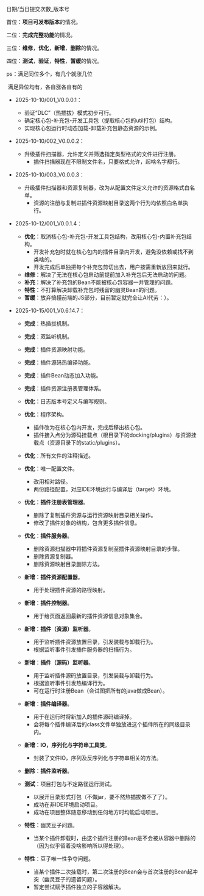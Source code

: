日期/当日提交次数_版本号



首位：**项目可发布版本**的情况。

二位：**完成完整功能**的情况。

三位：**维修**，**优化**，**新增**，**删除**的情况。

四位：**测试**，**验证**，**特性**，**暂缓**的情况。



ps：满足同位多个，有几个就涨几位

​	满足异位均有，各自涨各自有的



- 2025-10-10/001_V0.0.0.1：
  - 验证“DLC”（热插拔）模式初步可行。
  - 确定核心包-补充包-开发工具包（提取核心包的util打包）结构。
  - 实现核心包运行时动态加载-卸载补充包静态资源的示例。
- 2025-10-10/002_V0.0.0.2：
  - 升级插件扫描器，允许定义并筛选指定类型格式的文件进行注册。
    - 插件扫描器现在不限制文件名，只要格式允许，起啥名字都行。
- 2025-10-10/003_V0.0.0.3：
  - 升级插件扫描器和资源复制器，改为从配置文件定义允许的资源格式白名单。
    - 资源的注册与复制进插件资源映射目录这两个行为均依照白名单执行。
- 2025-10-12/001_V0.0.1.4：

  - **优化**：取消核心包-补充包-开发工具包结构，改用核心包-内置补充包结构。
    - 开发补充包时就在核心包内的插件目录内开发，避免没依赖或找不到类啥的。
    - 开发完成后单独把每个补充包剪切出去，用户按需重新放回来就行。
  - **维修**：解决了无法在核心包启动前提前加入补充包后无法启动的问题。
  - **补充**：解决了补充包的Bean不能被核心包容器一并管理的问题。
  - **特性**：不打算解决卸载补充包时残留的幽灵Bean的问题。
  - **暂缓**：放弃搞懂前端的JS部分，目前暂定就完全让AI代劳：）。
- 2025-10-15/001_V0.6.14.7：
  - **完成**：热插拔机制。
  - **完成**：双监听机制。
  - **完成**：插件资源映射功能。
  - **完成**：插件源码热编译功能。
  - **完成**：插件Bean动态加入功能。
  - **完成**：插件资源注册表管理体系。
  - **优化**：日志版本号定义与编写规则。
  - **优化**：程序架构。
    - 插件改为在核心包内开发，完成后移出核心包。
    - 插件接入点分为源码挂载点（根目录下的docking/plugins）与资源挂载点（资源目录下的static/plugins）。
  
  - **优化**：所有文件的注释描述。
  - **优化**：唯一配置文件。
    - 改用相对路径。
    - 两份路径配置，对应IDE环境运行与编译后（target）环境。
  - **优化**：**插件注册表管理器**。
    - 删除了复制插件资源与运行资源映射目录相关操作。
    - 修改了插件对象的结构，包含更多插件信息。
  - **优化**：**插件服务器**。
    - 删除资源扫描器中将插件资源复制至插件资源映射目录的步骤。
    - 删除资源复制器。
    - 删除资源映射目录删除方法。
  - **新增**：**插件资源配置器**。
    - 用于处理插件资源的路径映射。
  - **新增**：**插件控制器**。
    - 用于给页面返回最新的插件资源信息对象集合。
  - **新增**：**插件（资源）监听器**。
    - 用于监听插件资源放置目录，引发装载与卸载行为。
    - 根据监听事件引发插件服务器的扫描行为。
  - **新增**：**插件（源码）监听器**。
    - 用于监听插件源码放置目录，引发装载与卸载行为。
    - 根据监听事件引发热编译行为。
    - 可在运行时注册Bean（会试图把所有的java做成Bean）。
  - **新增**：**插件编译器**。
    - 用于在运行时将新加入的插件源码编译掉。
    - 会将每个插件编译后的class文件单独放进这个插件所在的同级目录内。
  - **新增**：**IO，序列化与字符串工具类**。
    - 封装了文件IO，序列及反序列化与字符串相关的方法。
  - **删除**：**插件监听器**。
  - **测试**：项目打包与不定路径运行测试。
    - 以展开目录形式打包（不做jar，要不然热插拔做不了了）。
    - 成功在非IDE环境启动项目。
    - 成功在项目整体随意移动到任何地方时均能启动项目。
  - **特性**：幽灵豆子问题。
    - 当某个插件卸载时，由这个插件注册的Bean是不会被从容器中删除的（因为似乎留着没啥影响所以得处理）。
  - **特性**：豆子唯一性争夺问题。
    - 当某个插件二次挂载时，第二次注册的Bean会与首次注册的Bean起冲突（幽灵豆子的遗留问题）。
    - 暂定尝试赋予插件独立的子容器解决。
  
